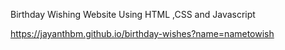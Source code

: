 Birthday Wishing Website Using HTML ,CSS and Javascript

https://jayanthbm.github.io/birthday-wishes?name=nametowish
